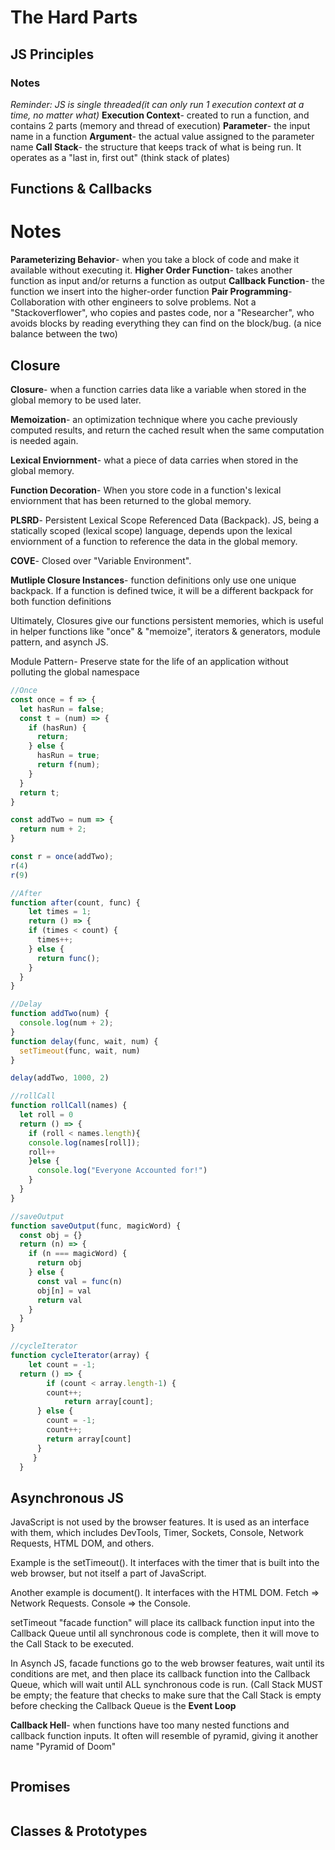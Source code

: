 # The Hard Parts
## JS Principles
### Notes
*Reminder: JS is single threaded(it can only run 1 execution context at a time, no matter what)*
**Execution Context**- created to run a function, and contains 2 parts (memory and thread of execution)
**Parameter**- the input name in a function
**Argument**- the actual value assigned to the parameter name
**Call Stack**- the structure that keeps track of what is being run. It operates as a "last in, first out" (think stack of plates)

## Functions & Callbacks
# Notes
**Parameterizing Behavior**- when you take a block of code and make it available without executing it.
**Higher Order Function**- takes another function as input and/or returns a function as output 
**Callback Function**- the function we insert into the higher-order function
**Pair Programming**- Collaboration with other engineers to solve problems. Not a "Stackoverflower", who copies and pastes code, nor a "Researcher", who avoids blocks by reading everything they can find on the block/bug. (a nice balance between the two) 

## Closure
**Closure**- when a function carries data like a variable when stored in the global memory to be used later.

**Memoization**- an optimization technique where you cache previously computed results, and return the cached result when the same computation is needed again.

**Lexical Enviornment**- what a piece of data carries when stored in the global memory.

**Function Decoration**- When you store code in a function's lexical enviornment that has been returned to the global memory.

**PLSRD**- Persistent Lexical Scope Referenced Data (Backpack). JS, being a statically scoped (lexical scope) language, depends upon the lexical enviornment of a function to reference the data in the global memory.

**COVE**- Closed over "Variable Environment".

**Mutliple Closure Instances**- function definitions only use one unique backpack. If a function is defined twice, it will be a different backpack for both function definitions

Ultimately, Closures give our functions persistent memories, which is useful in helper functions like "once" & "memoize", iterators & generators, module pattern, and asynch JS.

Module Pattern- Preserve state for the life of an application without polluting the global namespace

```javascript
//Once
const once = f => {
  let hasRun = false;
  const t = (num) => {  
    if (hasRun) {
      return;
    } else {
      hasRun = true;
      return f(num);
    }
  }
  return t;
}

const addTwo = num => {
  return num + 2;
}

const r = once(addTwo);
r(4)
r(9)

//After
function after(count, func) {
  	let times = 1;	
  	return () => {
  	if (times < count) {
      times++;
    } else {
      return func();
    }
  }
}

//Delay
function addTwo(num) {
  console.log(num + 2);
}
function delay(func, wait, num) {
  setTimeout(func, wait, num)
}

delay(addTwo, 1000, 2)

//rollCall
function rollCall(names) {
  let roll = 0
  return () => {
    if (roll < names.length){
    console.log(names[roll]);
    roll++
    }else {
      console.log("Everyone Accounted for!")
    }
  }
}

//saveOutput
function saveOutput(func, magicWord) {
  const obj = {}
  return (n) => {
    if (n === magicWord) {
      return obj
    } else {
      const val = func(n)
      obj[n] = val
      return val
    }
  }
}

//cycleIterator
function cycleIterator(array) {
	let count = -1;
  return () => {
    	if (count < array.length-1) {
        count++;
    		return array[count];
      } else {
        count = -1;
        count++;
        return array[count]
      }
 	 }
  }
```
## Asynchronous JS
JavaScript is not used by the browser features. It is used as an interface with them, which includes DevTools, Timer, Sockets, Console, Network Requests, HTML DOM, and others.

Example is the setTimeout(). It interfaces with the timer that is built into the web browser, but not itself a part of JavaScript.

Another example is document(). It interfaces with the HTML DOM. Fetch => Network Requests. Console => the Console.

setTimeout "facade function" will place its callback function input into the Callback Queue until all synchronous code is complete, then it will move to the Call Stack to be executed.

In Asynch JS, facade functions go to the web browser features, wait until its conditions are met, and then place its callback function into the Callback Queue, which will wait until ALL synchronous code is run. (Call Stack MUST be empty; the feature that checks to make sure that the Call Stack is empty before checking the Callback Queue is the **Event Loop**

**Callback Hell**- when functions have too many nested functions and callback function inputs. It often will resemble of pyramid, giving it another name "Pyramid of Doom"

```javascript

```
## Promises
```javascript

```
## Classes & Prototypes
```javascript

```
